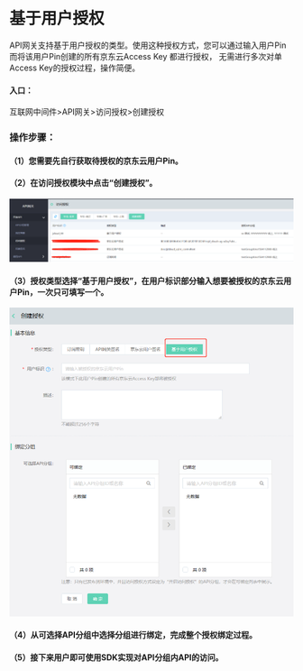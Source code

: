 # 基于用户授权

API网关支持基于用户授权的类型。使用这种授权方式，您可以通过输入用户Pin而将该用户Pin创建的所有京东云Access Key 都进行授权，
无需进行多次对单Access Key的授权过程，操作简便。

#### 入口：
互联网中间件>API网关>访问授权>创建授权

### 操作步骤：
#### （1）您需要先自行获取待授权的京东云用户Pin。

#### （2）在访问授权模块中点击“创建授权”。

  ![访问授权](../../../../../image/Internet-Middleware/API-Gateway/User-based-Auth1.png)
  

#### （3）授权类型选择“基于用户授权”，在用户标识部分输入想要被授权的京东云用户Pin，一次只可填写一个。

  ![访问授权](../../../../../image/Internet-Middleware/API-Gateway/User-based-Auth2.png)

#### （4）从可选择API分组中选择分组进行绑定，完成整个授权绑定过程。
  
#### （5）接下来用户即可使用SDK实现对API分组内API的访问。
